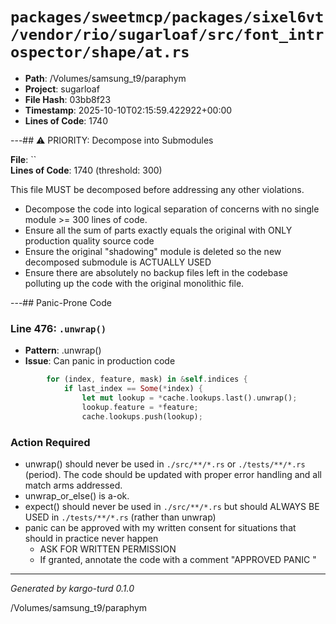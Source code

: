 # `packages/sweetmcp/packages/sixel6vt/vendor/rio/sugarloaf/src/font_introspector/shape/at.rs`

- **Path**: /Volumes/samsung_t9/paraphym
- **Project**: sugarloaf
- **File Hash**: 03bb8f23  
- **Timestamp**: 2025-10-10T02:15:59.422922+00:00  
- **Lines of Code**: 1740

---## ⚠️ PRIORITY: Decompose into Submodules

**File**: ``  
**Lines of Code**: 1740 (threshold: 300)

This file MUST be decomposed before addressing any other violations.

- Decompose the code into logical separation of concerns with no single module >= 300 lines of code. 
- Ensure all the sum of parts exactly equals the original with ONLY production quality source code
- Ensure the original "shadowing" module is deleted so the new decomposed submodule is ACTUALLY USED
- Ensure there are absolutely no backup files left in the codebase polluting up the code with the original monolithic file.

---## Panic-Prone Code


### Line 476: `.unwrap()`

- **Pattern**: .unwrap()
- **Issue**: Can panic in production code

```rust
        for (index, feature, mask) in &self.indices {
            if last_index == Some(*index) {
                let mut lookup = *cache.lookups.last().unwrap();
                lookup.feature = *feature;
                cache.lookups.push(lookup);
```

### Action Required

- unwrap() should never be used in `./src/**/*.rs` or `./tests/**/*.rs` (period). The code should be updated with proper error handling and all match arms addressed.
- unwrap_or_else() is a-ok. 
- expect() should never be used in `./src/**/*.rs` but should ALWAYS BE USED in `./tests/**/*.rs` (rather than unwrap)
- panic can be approved with my written consent for situations that should in practice never happen  
  - ASK FOR WRITTEN PERMISSION
  - If granted, annotate the code with a comment "APPROVED PANIC "

---

*Generated by kargo-turd 0.1.0*

/Volumes/samsung_t9/paraphym